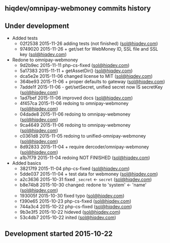 hiqdev/omnipay-webmoney commits history
---------------------------------------

## Under development

- Added tests
    - 02f2538 2015-11-26 adding tests (not finished) (sol@hiqdev.com)
    - 9749020 2015-11-26 + get/set for WebMoney ID, SSL file and SSL key (sol@hiqdev.com)
- Redone to omnipay-webmoney
    - 9d2b9ec 2015-11-11 php-cs-fixed (sol@hiqdev.com)
    - 5a17383 2015-11-11 + getAssetDir() (sol@hiqdev.com)
    - dca5e2e 2015-11-06 changed license to MIT (sol@hiqdev.com)
    - 364be93 2015-11-06 + proper defaults to gateway (sol@hiqdev.com)
    - 7adde1f 2015-11-06 - get/setSecret, unified secret now IS secretKey (sol@hiqdev.com)
    - 1ad7bef 2015-11-06 improved docs (sol@hiqdev.com)
    - 4f457ca 2015-11-06 redoing to omnipay-webmoney (sol@hiqdev.com)
    - 04dade8 2015-11-06 redoing to omnipay-webmoney (sol@hiqdev.com)
    - 9ca4649 2015-11-06 redoing to omnipay-webmoney (sol@hiqdev.com)
    - c0361d8 2015-11-05 redoing to unified-omnipay-webmoney (sol@hiqdev.com)
    - 8d92833 2015-11-04 + require dercoder/omnipay-webmoney (sol@hiqdev.com)
    - a1b7f79 2015-11-04 redoing NOT FINISHED (sol@hiqdev.com)
- Added basics
    - 38217f9 2015-11-04 php-cs-fixed (sol@hiqdev.com)
    - 5dde037 2015-11-04 + test data for webmoney (sol@hiqdev.com)
    - a2c3636 2015-10-31 fixed `_secret` <- `secret` (sol@hiqdev.com)
    - b8e74b8 2015-10-30 changed: redone to 'system' <- 'name' (sol@hiqdev.com)
    - 193005f 2015-10-30 fixed typo (sol@hiqdev.com)
    - f390e65 2015-10-23 php-cs-fixed (sol@hiqdev.com)
    - 744a3c4 2015-10-22 php-cs-fixed (sol@hiqdev.com)
    - 9b3e3f5 2015-10-22 hideved (sol@hiqdev.com)
    - 53c4db7 2015-10-22 inited (sol@hiqdev.com)

## Development started 2015-10-22

